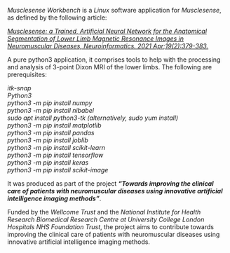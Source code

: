 *Musclesense Workbench* is a *Linux* software application for *Musclesense*, as defined by the following article:

*[Musclesense: a Trained, Artificial Neural Network for the Anatomical Segmentation of Lower Limb Magnetic Resonance Images in Neuromuscular Diseases, Neuroinformatics. 2021 Apr;19(2):379-383.](https://pubmed.ncbi.nlm.nih.gov/32892313/)*

A pure python3 application, it comprises tools to help with the processing and analysis of 3-point Dixon MRI of the lower limbs. The following are prerequisites:   
  
*itk-snap  
Python3  
python3 -m pip install numpy  
python3 -m pip install nibabel  
sudo apt install python3-tk (alternatively, sudo yum install)  
python3 -m pip install matplotlib  
python3 -m pip install pandas  
python3 -m pip install joblib  
python3 -m pip install scikit-learn  
python3 -m pip install tensorflow  
python3 -m pip install keras  
python3 -m pip install scikit-image*  

It was produced as part of the project ***“Towards improving the clinical care of patients with neuromuscular diseases using innovative artificial intelligence imaging methods”***. 

Funded by the *Wellcome Trust* and the *National Institute for Health Research Biomedical Research Centre at University College London Hospitals NHS Foundation Trust*, the project aims to contribute towards improving the clinical care of patients with neuromuscular diseases using innovative artificial intelligence imaging methods.

